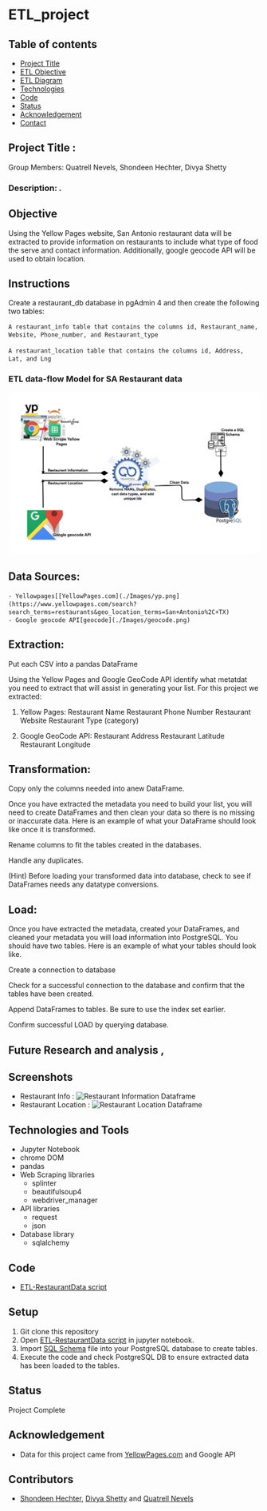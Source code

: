# ETL_project


## Table of contents
* [Project Title ](#project-title)
* [ETL Objective](#etl-objective)
* [ETL Diagram](#etl-diagram)
* [Technologies](#technologies)
* [Code](#code)
* [Status](#status)
* [Acknowledgement ](#acknowledgement )
* [Contact](#contact)



## Project Title : 

Group Members: Quatrell Nevels, Shondeen Hechter, Divya Shetty

### Description: *.*

## Objective

Using the Yellow Pages website, San Antonio restaurant data will be extracted to provide information on restaurants to include what type of food the serve and contact information. Additionally, google geocode API will be used to obtain location.

## Instructions

Create a restaurant_db database in pgAdmin 4 and then create the following two tables:

	A restaurant_info table that contains the columns id, Restaurant_name, Website, Phone_number, and Restaurant_type

	A restaurant_location table that contains the columns id, Address, Lat, and Lng


### ETL data-flow Model for SA Restaurant data
![ETL data flow model](./Images/ETL-dataFlow-model.png)
 

## Data Sources:
	- Yellowpages[[YellowPages.com](./Images/yp.png](https://www.yellowpages.com/search?search_terms=restaurants&geo_location_terms=San+Antonio%2C+TX)
	- Google geocode API[geocode](./Images/geocode.png)


## Extraction:
Put each CSV into a pandas DataFrame

Using the Yellow Pages and Google GeoCode API identify what metatdat you need to extract that will assist in generating your list. For this project we extracted:

1. Yellow Pages:
Restaurant Name
Restaurant Phone Number
Restaurant Website
Restaurant Type (category)

2. Google GeoCode API:
Restaurant Address
Restaurant Latitude
Restaurant Longitude


## Transformation:
Copy only the columns needed into anew DataFrame.

Once you have extracted the metadata you need to build your list, you will need to create DataFrames and then clean your data so there is no missing or inaccurate data. Here is an example of what your DataFrame should look like once it is transformed. 

Rename columns to fit the tables created in the databases.

Handle any duplicates.

(Hint) Before loading your transformed data into database, check to see if DataFrames needs any datatype conversions.

## Load:

Once you have extracted the metadata, created your DataFrames, and cleaned your metadata you will load information into PostgreSQL. You should have two tables. Here is an example of what your tables should look like. 

Create a connection to database

Check for a successful connection to the database and confirm that the tables have been created.

Append DataFrames to tables. Be sure to use the index set earlier.

Confirm successful LOAD by querying database.



## Future Research and analysis , 




## Screenshots
- Restaurant Info : 
![Restaurant Information Dataframe](./Images/pybank_result.jpg)
- Restaurant Location : 
![Restaurant Location Dataframe](./Images/pypoll_result.jpg)

## Technologies and Tools
* Jupyter Notebook
* chrome DOM
* pandas
* Web Scraping libraries
	* splinter
	* beautifulsoup4
	* webdriver_manager
* API libraries
	* request
	* json
* Database library
	* sqlalchemy
	
	

## Code 
- [ETL-RestaurantData script](/ETL-RestaurantData.ipynb)



## Setup
1. Git clone this repository
2. Open [ETL-RestaurantData script](/ETL-RestaurantData.ipynb) in jupyter notebook.
3. Import [SQL Schema](/schema.sql) file into your PostgreSQL database to create tables.
4. Execute the code and check PostgreSQL DB to ensure extracted data has been loaded to the tables.


## Status
Project Complete

## Acknowledgement 
- Data for this project came from [YellowPages.com](https://www.yellowpages.com/search?search_terms=restaurants&geo_location_terms=San+Antonio%2C+TX) and Google API


## Contributors
- [Shondeen Hechter](https://github.com/shechter430), [Divya Shetty](https://github.com/divya-gh) and
[Quatrell Nevels]() 


 
























